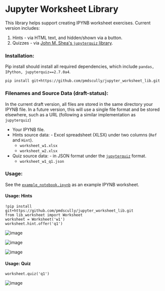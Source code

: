# Jupyter Worksheet Library
This library helps support creating IPYNB worksheet exercises. Current version includes:
1. Hints - via HTML text, and hidden/shown via a button.
2. Quizzes - via [John M. Shea's `jupyterquiz` library](https://github.com/jmshea/jupyterquiz).


### Installation:
Pip install should install all required dependencies, which include `pandas, IPython, jupyterquiz==2.7.0a4`.
```
pip install git+https://github.com/pmdscully/jupyter_worksheet_lib.git
```


### Filenames and Source Data (draft-status):
In the current draft version, all files are stored in the same directory your IPYNB file. In a future version, this will use a single file format and be stored elsewhere, such as a URL (following a similar implementation as `jupyterquiz`)
- Your IPYNB file.
- Hints source data: - Excel spreadsheet (XLSX) under two columns (`Ref` and `Hint`). 
    - `worksheet_w1.xlsx`
    - `worksheet_w2.xlsx`
- Quiz source data: - in JSON format under the [`jupyterquiz`](https://github.com/jmshea/jupyterquiz) format.
    - `worksheet_w1_q1.json`
 
### Usage:
See the [`example_notebook.ipynb`](https://github.com/pmdscully/jupyter_worksheet_lib/blob/main/example_notebook.ipynb) as an example IPYNB worksheet.

#### Usage: Hints
```
!pip install git+https://github.com/pmdscully/jupyter_worksheet_lib.git
from lib_worksheet import Worksheet
worksheet = Worksheet('w1')
worksheet.hint.offer('q1')
```
![image](https://github.com/user-attachments/assets/a5f1a574-d0f6-4a69-bf47-9a222578e35e)

![image](https://github.com/user-attachments/assets/2d8c845f-cbca-4f73-9077-414fc4392964)

![image](https://github.com/user-attachments/assets/a5f1a574-d0f6-4a69-bf47-9a222578e35e)

#### Usage: Quiz
```
worksheet.quiz('q1')
```
![image](https://github.com/user-attachments/assets/b1a7b780-c58a-4467-8521-a74e93e85111)

